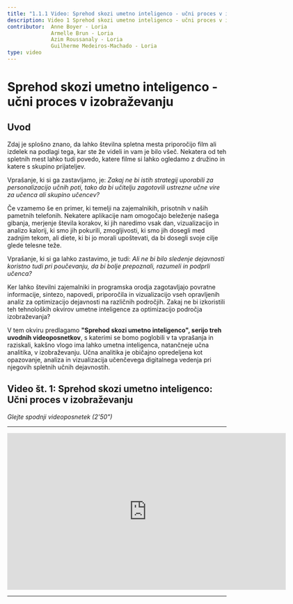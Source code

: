 ```yaml
---
title: "1.1.1 Video: Sprehod skozi umetno inteligenco - učni proces v izobraževanju"
description: Video 1 Sprehod skozi umetno inteligenco - učni proces v izobraževanju
contributor:  Anne Boyer - Loria
              Armelle Brun - Loria
              Azim Roussanaly - Loria
              Guilherme Medeiros-Machado - Loria
type: video
---
```

# Sprehod skozi umetno inteligenco - učni proces v izobraževanju
## Uvod

Zdaj je splošno znano, da lahko številna spletna mesta priporočijo film ali izdelek na podlagi tega, kar ste že videli in vam je bilo všeč. Nekatera od teh spletnih mest lahko tudi povedo, katere filme si lahko ogledamo z družino in katere s skupino prijateljev.

Vprašanje, ki si ga zastavljamo, je: *Zakaj ne bi istih strategij uporabili za personalizacijo učnih poti, tako da bi učitelju zagotovili ustrezne učne vire za učenca ali skupino učencev?*

Če vzamemo še en primer, ki temelji na zajemalnikih, prisotnih v naših pametnih telefonih. Nekatere aplikacije nam omogočajo beleženje našega gibanja, merjenje števila korakov, ki jih naredimo vsak dan, vizualizacijo in analizo kalorij, ki smo jih pokurili, zmogljivosti, ki smo jih dosegli med zadnjim tekom, ali diete, ki bi jo morali upoštevati, da bi dosegli svoje cilje glede telesne teže.

Vprašanje, ki si ga lahko zastavimo, je tudi: *Ali ne bi bilo sledenje dejavnosti koristno tudi pri poučevanju, da bi bolje prepoznali, razumeli in podprli učenca?*

Ker lahko številni zajemalniki in programska orodja zagotavljajo povratne informacije, sintezo, napovedi, priporočila in vizualizacijo vseh opravljenih analiz za optimizacijo dejavnosti na različnih področjih. Zakaj ne bi izkoristili teh tehnoloških okvirov umetne inteligence za optimizacijo področja izobraževanja?

V tem okviru predlagamo **"Sprehod skozi umetno inteligenco", serijo treh uvodnih videoposnetkov**, s katerimi se bomo poglobili v ta vprašanja in raziskali, kakšno vlogo ima lahko umetna inteligenca, natančneje učna analitika, v izobraževanju. Učna analitika je običajno opredeljena kot opazovanje, analiza in vizualizacija učenčevega digitalnega vedenja pri njegovih spletnih učnih dejavnostih.

## Video št. 1: Sprehod skozi umetno inteligenco: Učni proces v izobraževanju

_Glejte spodnji videoposnetek (2'50")_

----------

<center><iframe width="640" height="360" src="https://www.youtube.com/embed/QfneXoU-jXM?rel=0&showinfo=0&cc_load_policy=1&hl=fr&modestbranding=1" frameborder="0" allowfullscreen></iframe></center>

-----------
